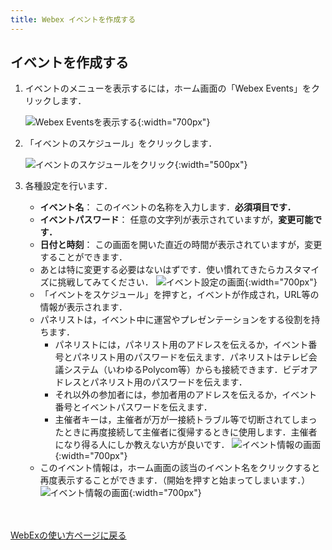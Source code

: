 ```yaml
---
title: Webex イベントを作成する
---
```


## イベントを作成する
1. イベントのメニューを表示するには，ホーム画面の「Webex Events」をクリックします．

	![Webex Eventsを表示する](img/webex_toppage_events.png){:width="700px"}

2. 「イベントのスケジュール」をクリックします．

	![イベントのスケジュールをクリック](img/webex_events_top.png){:width="500px"}


3. 各種設定を行います．
	* **イベント名**： このイベントの名称を入力します．**必須項目です．**
	* **イベントパスワード**： 任意の文字列が表示されていますが，**変更可能です．**
	* **日付と時刻**： この画面を開いた直近の時間が表示されていますが，変更することができます．
	* あとは特に変更する必要はないはずです．使い慣れてきたらカスタマイズに挑戦してみてください．
	![イベント設定の画面](img/webex_events_setting.png){:width="700px"}
	* 「イベントをスケジュール」を押すと，イベントが作成され，URL等の情報が表示されます．
	* パネリストは，イベント中に運営やプレゼンテーションをする役割を持ちます．
		* パネリストには，パネリスト用のアドレスを伝えるか，イベント番号とパネリスト用のパスワードを伝えます．パネリストはテレビ会議システム（いわゆるPolycom等）からも接続できます．ビデオアドレスとパネリスト用のパスワードを伝えます．
		* それ以外の参加者には，参加者用のアドレスを伝えるか，イベント番号とイベントパスワードを伝えます．
		* 主催者キーは，主催者が万が一接続トラブル等で切断されてしまったときに再度接続して主催者に復帰するときに使用します．主催者になり得る人にしか教えない方が良いです．
	![イベント情報の画面](img/webex_events_create_finish.png){:width="700px"}
	* このイベント情報は，ホーム画面の該当のイベント名をクリックすると再度表示することができます．（開始を押すと始まってしまいます．）
	![イベント情報の画面](img/webex_events_open.png){:width="700px"}


<br>
<br>
<a href="index" target="_blank">WebExの使い方ページに戻る</a>
